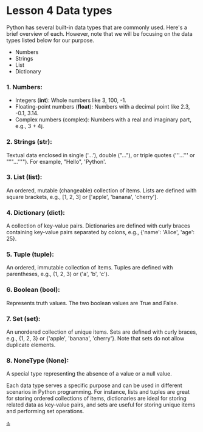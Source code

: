 # Lesson 4 Data types

Python has several built-in data types that are commonly used. Here's a brief overview of each. However, note that we will be focusing on the data types listed below for our purpose.

* Numbers
* Strings
* List
* Dictionary 


### 1. Numbers:
+ Integers (**int**): Whole numbers like 3, 100, -1.
+ Floating-point numbers (**float**): Numbers with a decimal point like 2.3, -0.1, 3.14.
+ Complex numbers (complex): Numbers with a real and imaginary part, e.g., 3 + 4j.

### 2. Strings (str):
Textual data enclosed in single ('...'), double ("..."), or triple quotes ('''...''' or """..."""). For example, "Hello", 'Python'.

### 3. List (list):
An ordered, mutable (changeable) collection of items. Lists are defined with square brackets, e.g., [1, 2, 3] or ['apple', 'banana', 'cherry'].

### 4. Dictionary (dict):
A collection of key-value pairs. Dictionaries are defined with curly braces containing key-value pairs separated by colons, e.g., {'name': 'Alice', 'age': 25}.

### 5. Tuple (tuple): 
An ordered, immutable collection of items. Tuples are defined with parentheses, e.g., (1, 2, 3) or ('a', 'b', 'c').

### 6. Boolean (bool): 
Represents truth values. The two boolean values are True and False.


### 7. Set (set):
An unordered collection of unique items. Sets are defined with curly braces, e.g., {1, 2, 3} or {'apple', 'banana', 'cherry'}. Note that sets do not allow duplicate elements.

### 8. NoneType (None): 
A special type representing the absence of a value or a null value.

Each data type serves a specific purpose and can be used in different scenarios in Python programming. For instance, lists and tuples are great for storing ordered collections of items, dictionaries are ideal for storing related data as key-value pairs, and sets are useful for storing unique items and performing set operations.


[🔝](#Lesson-4-Data-types)
